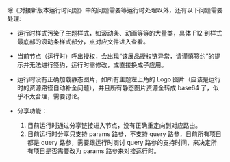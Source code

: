 除《对接新版本运行时问题》中的问题需要等运行时处理以外，还有以下问题需要处理:

- 运行时样式污染了主题样式，如滚动条、动画等等的大量类，具体 F12 到样式最底部的滚动条样式部分，点对应文件进入查看。

- 当前节点（运行时）呼出授权，会出现“该展品授权链异常，请谨慎签约”的提示并无法进行签约，运行时需修改，或直接换成子应用。

- 运行时没有正确加载静态图片，如所有主题左上角的 Logo 图片（应该是运行时的资源路径自动补全问题），并且所有静态图片资源全转成 base64 了，似乎不太合理，需要讨论。

- 分享功能：

  1. 目前运行时通过分享链接进入节点，没有正确重定向到对应路由。
  2. 目前运行时分享只支持 params 路参，不支持 query 路参，目前所有项目都是 query 路参，需要跟运行时商讨 query 路参的支持时间，来决定所有项目是否需要改为 params 路参来对接运行时。
